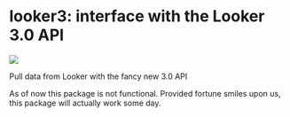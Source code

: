 looker3: interface with the Looker 3.0 API
===========

<a href="https://travis-ci.org/avantcredit/looker3"><img src="https://img.shields.io/travis/avantcredit/looker3.svg"></a> 

Pull data from Looker with the fancy new 3.0 API

As of now this package is not functional. Provided fortune smiles upon us, this package will actually work some day.
